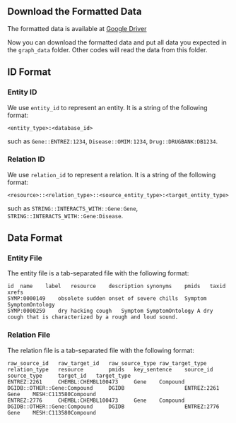 ## Download the Formatted Data

The formatted data is available at [Google Driver](https://drive.google.com/drive/folders/1DekWFRbGCmGpLHDIZsJCsWvqBYzZ-EoI?usp=sharing)

Now you can download the formatted data and put all data you expected in the `graph_data` folder. Other codes will read the data from this folder.

## ID Format

### Entity ID

We use `entity_id` to represent an entity. It is a string of the following format:

```
<entity_type>:<database_id>
```

such as `Gene::ENTREZ:1234`, `Disease::OMIM:1234`, `Drug::DRUGBANK:DB1234`.

### Relation ID

We use `relation_id` to represent a relation. It is a string of the following format:

```
<resource>::<relation_type>::<source_entity_type>:<target_entity_type>
```

such as `STRING::INTERACTS_WITH::Gene:Gene`, `STRING::INTERACTS_WITH::Gene:Disease`.

## Data Format

### Entity File

The entity file is a tab-separated file with the following format:

```
id	name	label	resource	description	synonyms	pmids	taxid	xrefs
SYMP:0000149	obsolete sudden onset of severe chills	Symptom	SymptomOntology					
SYMP:0000259	dry hacking cough	Symptom	SymptomOntology	A dry cough that is characterized by a rough and loud sound.				
```

### Relation File

The relation file is a tab-separated file with the following format:

```
raw_source_id   raw_target_id   raw_source_type raw_target_type relation_type   resource        pmids   key_sentence    source_id       source_type     target_id   target_type
ENTREZ:2261     CHEMBL:CHEMBL100473     Gene    Compound        DGIDB::OTHER::Gene:Compound     DGIDB                   ENTREZ:2261     Gene    MESH:C113580Compound
ENTREZ:2776     CHEMBL:CHEMBL100473     Gene    Compound        DGIDB::OTHER::Gene:Compound     DGIDB                   ENTREZ:2776     Gene    MESH:C113580Compound
```
